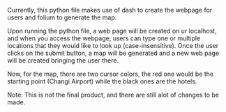 Currently, this python file makes use of dash to create the webpage for users and folium to generate the map. 

Upon running the python file, a web page will be created on ur localhost, and when you access the webpage, users can type one or multiple locations that they would like to look up (case-insensitive). Once the user clicks on the submit button, a map will be generated and a new web page will be created bringing the user there. 

Now, for the map, there are two cursor colors, the red one would be the starting point (Changi Airport) while the black ones are the hotels. 

Note: This is not the final product, and there are still alot of changes to be made.
